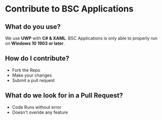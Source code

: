 # Contribute to BSC Applications

## What do you use?
We use **UWP** with **C# & XAML**. BSC Applications is only able to properly run on **Windows 10 1903 or later**.

## How do I contribute?
- Fork the Repo
- Make your changes
- Submit a pull request

## What do we look for in a Pull Request?
- Code Runs without error
- Doesn't overide any feature
